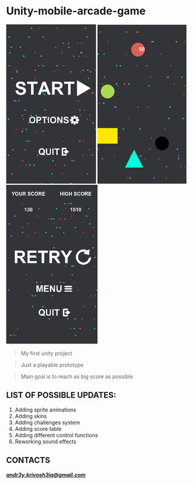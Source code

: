 # Unity-mobile-arcade-game
![alt text](https://github.com/He11B1azzzer/Unity-mobile-arcade-game/blob/master/ImagesForGit/1.png?raw=true)
![alt text](https://github.com/He11B1azzzer/Unity-mobile-arcade-game/blob/master/ImagesForGit/2.png?raw=true)
![alt text](https://github.com/He11B1azzzer/Unity-mobile-arcade-game/blob/master/ImagesForGit/3.png?raw=true)

> My first unity project

> Just a playable prototype

> Main goal is to reach as big score as possible

## LIST OF POSSIBLE UPDATES:

1. Adding sprite animations
2. Adding skins
3. Adding challenges system
4. Adding score table
5. Adding different control functions
6. Reworking sound effects

## CONTACTS

***andr3y.krivosh3ia@gmail.com***
